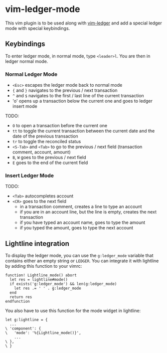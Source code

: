 vim-ledger-mode
===============

This vim plugin is to be used along with
[vim-ledger](http://github.com/ledger/vim-ledger) and add a special ledger mode
with special keybindings.

Keybindings
-----------

To enter ledger mode, in normal mode, type `<leader>l`. You are then in ledger
normal mode.

### Normal Ledger Mode ###

- `<Esc>` escapes the ledger mode back to normal mode
- `{` and `}` navigates to the previous / next transaction
- `^` and `$` navigates to the first / last line of the current transaction
- 'o' opens up a transaction below the current one and goes to ledger insert
  mode

TODO:

- `O` to open a transaction before the current one
- `tt` to toggle the current transaction between the current date and the date of
  the previous transaction
- `tr` to toggle the reconciled status
- `<S-Tab>` and `<Tab>` to go to the previous / next field (transaction comment,
  account, amount)
- `B`, `W` goes to the previous / next field
- `E` goes to the end of the current field

### Insert Ledger Mode ###

TODO:

- `<Tab>` autocompletes account
- `<CR>` goes to the next field
    - in a transaction comment, creates a line to type an account
    - if you are in an account line, but the line is empty, creates the next
      transaction
    - if you have typed an account name, goes to type the amount
    - if you typed the amount, goes to type the next account

Lightline integration
---------------------

To display the ledger mode, you can use the `g:ledger_mode` variable that
contains either an empty string or `LEDGER`. You can integrate it with lightline
by adding this function to your vimrc:

    function! Lightline_mode() abort
      let res = lightline#mode()
      if exists('g:ledger_mode') && len(g:ledger_mode)
        let res .= ' ' . g:ledger_mode
      end
      return res
    endfunction

You also have to use this function for the mode widget in lightline:

    let g:lightline = {
      ...
    \ 'component': {
    \   'mode': '%{Lightline_mode()}',
      	...
    \ },
    \ }
